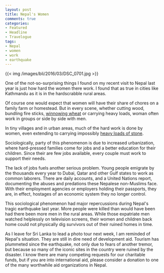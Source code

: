 ```yaml
---
layout: post
title: Nepal's Women
comments: true
categories:
- Featured
- Headline
- Travelogue
tags:
- Nepal
- women
- work
- earthquake
---
```


{{<  img /images/bli/2016/03/DSC_0701.jpg  >}}

One of the not-so-surprising things I found on my recent visit to Nepal last year is just how hard the women there work. I found that as true in cities like Kathmandu as it is in the hardscrabble rural areas. 

<!--more-->

Of course one would expect that women will have their share of chores on a family farm or homestead. But in every scene, whether cutting wood, bundling fire sticks, [winnowing wheat](https://youtu.be/cZt_bzPRP_M) or carrying heavy loads, woman often work in groups or side by side with men. 

In tiny villages and in urban areas, much of the hard work is done by women, even extending to carrying impossibly [heavy loads of stone](https://youtu.be/eRicRbgp_uU). 

Sociologically, party of this phenomenon is due to increased urbanization, where hard-pressed families come for jobs and a better education for their children. Since their are few jobs available, every couple must work to support their needs. 

The lack of jobs fuels another serious problem. Young people emigrate by the thousands every year to Dubai, Qatar and other Gulf states to work as common laborers. There are daily accounts, and a United Nations report, documenting the abuses and predations these Nepalese non-Muslims face. With their employment agencies or employers holding their passports, they are, in effect, hostages of an economic system they no longer control. 

This sociological phenomenon had major repercussions during Nepal's tragic earthquake last year. More people were killed than would have been had there been more men in the rural areas. While those expatriate men watched helplessly on television screens, their women and children back home could not physically dig survivors out of their ruined homes in time. 

As I leave for Sri Lanka to lead a photo tour next week, I am reminded of Nepal's situation. They are still in dire need of development aid. Tourism has plummeted since the earthquake, not only due to fears of another tremor, but because so many of the iconic sites in the country were ruined by the disaster. I know there are many competing requests for our charitable funds, but if you are into international aid, please consider a donation to one of the many worthwhile aid organizations in Nepal. 



